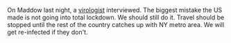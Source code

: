 On Maddow last night, a <a href="https://en.wikipedia.org/wiki/David_Ho">virologist</a> interviewed. The biggest mistake the US made is not going into total lockdown. We should still do it. Travel should be stopped until the rest of the country catches up with NY metro area. We will get re-infected if they don't.
